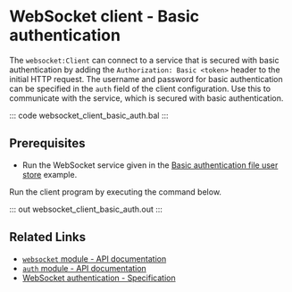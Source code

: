 # WebSocket client - Basic authentication

The `websocket:Client` can connect to a service that is secured with basic authentication by adding the `Authorization: Basic <token>` header to the initial HTTP request. The username and password for basic authentication can be specified in the `auth` field of the client configuration. Use this to communicate with the service, which is secured with basic authentication.

::: code websocket_client_basic_auth.bal :::

## Prerequisites
- Run the WebSocket service given in the [Basic authentication file user store](/learn/by-example/websocket-service-basic-auth-file-user-store/) example.

Run the client program by executing the command below.

::: out websocket_client_basic_auth.out :::

## Related Links
- [`websocket` module - API documentation](https://lib.ballerina.io/ballerina/websocket/latest)
- [`auth` module - API documentation](https://lib.ballerina.io/ballerina/auth/latest/)
- [WebSocket authentication - Specification](/spec/websocket/#52-authentication-and-authorization)
